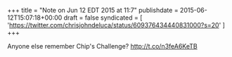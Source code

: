 +++
title = "Note on Jun 12 EDT 2015 at 11:7"
publishdate = 2015-06-12T15:07:18+00:00
draft = false
syndicated = [ 'https://twitter.com/chrisjohndeluca/status/609376434440831000?s=20' ]
+++

Anyone else remember Chip's Challenge? http://t.co/n3feA6KeTB
